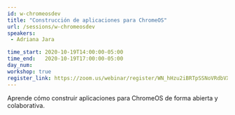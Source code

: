 ```yaml
---
id: w-chromeosdev
title: "Construcción de aplicaciones para ChromeOS"
url: /sessions/w-chromeosdev
speakers:
 - Adriana Jara

time_start: 2020-10-19T14:00:00-05:00
time_end:   2020-10-19T17:00:00-05:00
day_num: 
workshop: true
register_link: https://zoom.us/webinar/register/WN_hHzu2iBRTpSSNoVRdbVX1Q
---
```


Aprende cómo construir aplicaciones para ChromeOS de forma abierta y colaborativa.